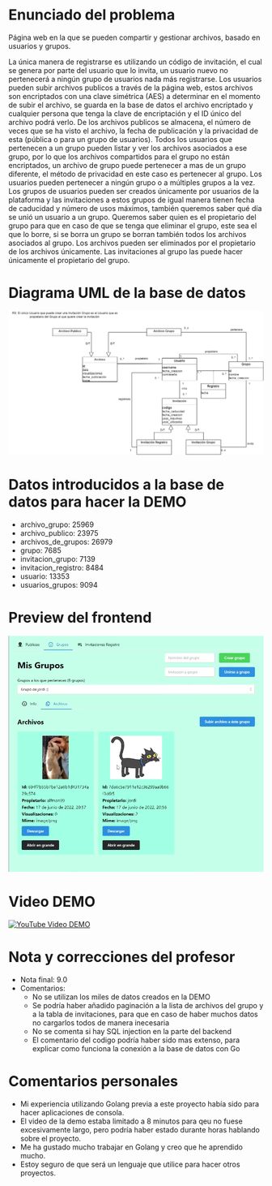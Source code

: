 # Enunciado del problema
Página web en la que se pueden compartir y gestionar archivos, basado en usuarios y grupos. 

La única manera de registrarse es utilizando un código de invitación, el cual se genera por parte del usuario que lo invita, un usuario nuevo no pertenecerá a ningún grupo de usuarios nada más registrarse. Los usuarios pueden subir archivos publicos a través de la página web, estos archivos son encriptados con una clave simétrica (AES) a determinar en el momento de subir el archivo, se guarda en la base de datos el archivo encriptado y cualquier persona que tenga la clave de encriptación y el ID único del archivo podrá verlo. De los archivos publicos se almacena, el número de veces que se ha visto el archivo, la fecha de publicación y la privacidad de esta (pública o para un grupo de usuarios). Todos los usuarios que pertenecen a un grupo pueden listar y ver los archivos asociados a ese grupo, por lo que los archivos compartidos para el grupo no están encriptados, un archivo de grupo puede pertenecer a mas de un grupo diferente, el método de privacidad en este caso es pertenecer al grupo. Los usuarios pueden pertenecer a ningún grupo o a múltiples grupos a la vez. Los grupos de usuarios pueden ser creados únicamente por usuarios de la plataforma y las invitaciones a estos grupos de igual manera tienen fecha de caducidad y número de usos máximos, también queremos saber qué día se unió un usuario a un grupo. Queremos saber quien es el propietario del grupo para que en caso de que se tenga que eliminar el grupo, este sea el que lo borre, si se borra un grupo se borran también todos los archivos asociados al grupo. Los archivos pueden ser eliminados por el propietario de los archivos únicamente. Las invitaciones al grupo las puede hacer únicamente el propietario del grupo.

# Diagrama UML de la base de datos
![Diagrama UML](https://github.com/alfman99/SharePriv/blob/main/diagrama_UML.png)

# Datos introducidos a la base de datos para hacer la DEMO
- archivo_grupo: 25969
- archivo_publico: 23975
- archivos_de_grupos: 26979
- grupo: 7685
- invitacion_grupo: 7139
- invitacion_registro: 8484
- usuario: 13353
- usuarios_grupos: 9094

# Preview del frontend
![Preview Frontend NEXTjs](https://github.com/alfman99/SharePriv/blob/main/imagen_preview.png)

# Video DEMO
[![YouTube Video DEMO](https://img.youtube.com/vi/C-PFvMHBG5w/0.jpg)](https://www.youtube.com/watch?v=C-PFvMHBG5w)

# Nota y correcciones del profesor
- Nota final: 9.0
- Comentarios:
  - No se utilizan los miles de datos creados en la DEMO
  - Se podría haber añadido paginación a la lista de archivos del grupo y a la tabla de invitaciones, para que en caso de haber muchos datos no cargarlos todos de manera inecesaria
  - No se comenta si hay SQL injection en la parte del backend
  - El comentario del codigo podría haber sido mas extenso, para explicar como funciona la conexión a la base de datos con Go

# Comentarios personales
  - Mi experiencia utilizando Golang previa a este proyecto había sido para hacer aplicaciones de consola.
  - El video de la demo estaba limitado a 8 minutos para qeu no fuese excesivamente largo, pero podría haber estado durante horas hablando sobre el proyecto.
  - Me ha gustado mucho trabajar en Golang y creo que he aprendido mucho.
  - Estoy seguro de que será un lenguaje que utilice para hacer otros proyectos.